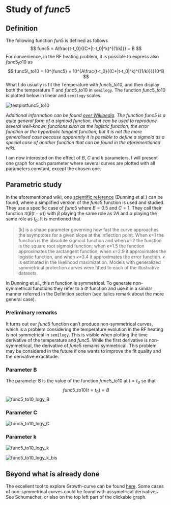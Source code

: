 # Study of $func5$

## Definition

The following function $fun5$ is defined as follows
$$
func5 = A\frac{t-t_0}{(C+|t-t_0|^k)^{(1/k)}} + B
$$
For convenience, in the RF heating problem, it is possible to express also $func5_to10$ as
$$
func5\_to10 = 10^{func5} = 10^{A\frac{t-t_0}{(C+|t-t_0|^k)^{(1/k)}}}10^B
$$
What I do usually is fit the Temperature with $func5\_to10$, and then display both the temperature T and $func5\_to10$ in `semilogy`. The function $func5\_to10$ is plotted below in linear and `semilogy` scales. 

![testplotfunc5_to10](/home/adrien/Documents/Programmes/Python/THESE/RF_Temp_Fit/20220617_data/testplotfunc5_to10.png)

*Additional information can be found [over Wikipedia](https://en.wikipedia.org/wiki/Sigmoid_function). The function $func5$ is a quite general form of a sigmoid function, that can be used to reproduce several well-known functions such as the logistic function, the error function or the hyperbolic tangent function, but it is not the more generalised case because apparently it is possible to define a sigmoid as a special case of another function that can be found in the aforementioned wiki.*



I am now interested on the effect of $B$, $C$ and $k$ parameters. I will present one graph for each parameter where several curves are plotted with all parameters constant, except the chosen one.

## Parametric study

In the aforementioned wiki, one [scientific reference](https://www.ncbi.nlm.nih.gov/pmc/articles/PMC4692073/) (Dunning et al.) can be found, where a simplified version of the $func5$ function is used and studied. They use a specific case of $func5$ where $B=0.5$ and $C=1$. They call their function $\pi(\beta(t-\alpha))$ with $\beta$ playing the same role as $2A$ and $\alpha$ playing the same role as $t_0$. It is mentioned that

> [k] is a shape parameter governing how fast the curve approaches the asymptotes for a given slope at the inflection point. When *κ*=1 the function is the absolute sigmoid function and when *κ*=2 the function is the square root sigmoid function; when *κ*=1.5 the function approximates the arctangent function, when *κ*=2.9 it approximates the logistic function, and when *κ*=3.4 it approximates the error function. *κ* is estimated in the likelihood maximization. Models with generalized symmetrical protection curves were fitted to each of the illustrative datasets.

In Dunning et al., this $\pi$ function is symmetrical. To generate non-symmetrical functions they refer to a $\Phi$ function and use it in a similar manner referred in the Definition section (see italics remark about the more general case).

### Preliminary remarks

It turns out our $func5$ function can’t produce non-symmetrical curves, which is a problem considering the temperature evolution in the RF heating is not symmetrical in `semilogy`. This is visible when plotting the time derivative of the temperature and $func5$. While the first derivative is non-symmetrical, the derivative of $func5$ remains symmetrical. This problem may be considered in the future if one wants to improve the fit quality and the derivative exactitude.

### Parameter B

The parameter B is the value of the function $func5\_to10$ at $t=t_0$ so that
$$
func5\_to10(t=t_0) = B
$$
![func5_to10_logy_B](/home/adrien/Documents/Programmes/Python/THESE/RF_Temp_Fit/20220617_data/func5_to10_logy_B.png)

### Parameter C

![func5_to10_logy_C](/home/adrien/Documents/Programmes/Python/THESE/RF_Temp_Fit/20220617_data/func5_to10_logy_C.png)

### Parameter k

![func5_to10_logy_k](/home/adrien/Documents/Programmes/Python/THESE/RF_Temp_Fit/20220617_data/func5_to10_logy_k.png)

![func5_to10_logy_k_bis](/home/adrien/Documents/Programmes/Python/THESE/RF_Temp_Fit/20220617_data/func5_to10_logy_k_bis.png)

## Beyond what is already done

The excellent tool to explore Growth-curve can be found [here](https://ogarciav.github.io/grex/). Some cases of non-symmetrical curves could be found with assymetrical derivatives. See Schumacher, or also on the top left part of the clickable graph.